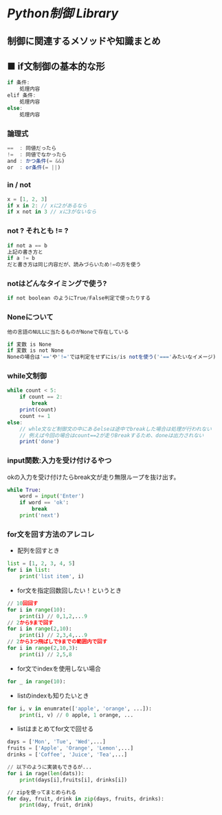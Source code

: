 # ***Python制御 Library***
## **制御に関連するメソッドや知識まとめ**

## **■ if文制御の基本的な形**
```typescript
if 条件:
    処理内容
elif 条件:
    処理内容
else:
    処理内容
```
### **論理式**
```typescript
==  : 同値だったら
!=  : 同値でなかったら
and : かつ条件(= &&)
or  : or条件(= ||)
```

### **in / not**
```typescript
x = [1, 2, 3]
if x in 2: // xに2があるなら
if x not in 3 // xに3がないなら
```

### **not ? それとも != ?**
```typescript
if not a == b
上記の書き方と
if a != b
だと書き方は同じ内容だが、読みづらいため!=の方を使う
```

### **notはどんなタイミングで使う?**
```typescript
if not boolean のようにTrue/False判定で使ったりする
```
### **Noneについて**
```typescript
他の言語のNULLに当たるものがNoneで存在している

if 変数 is None
if 変数 is not None
Noneの場合は'=='や'!='では判定をせずにis/is notを使う('==='みたいなイメージ)
```

### **while文制御**
```typescript
while count < 5:
    if count == 2:
        break
    print(count)
    count += 1
else:
    // whle文など制御文の中にあるelseは途中でbreakした場合は処理が行われない
    // 例えば今回の場合はcount==2が走りBreakするため、doneは出力されない
    print('done')
```

### **input関数:入力を受け付けるやつ**
okの入力を受け付けたらbreak文が走り無限ループを抜け出す。
```python
while True:
    word = input('Enter')
    if word == 'ok':
        break
    print('next')
```

### **for文を回す方法のアレコレ**
- 配列を回すとき
```python
list = [1, 2, 3, 4, 5]
for i in list:
    print('list item', i)
```
- for文を指定回数回したい！というとき
```python 
// 10回回す
for i in range(10):
    print(i) // 0,1,2,...9
// 2から9まで回す
for i in range(2,10):
    print(i) // 2,3,4,...9
// 2から3つ飛ばしで9までの範囲内で回す
for i in range(2,10,3):
    print(i) // 2,5,8
```

- for文でindexを使用しない場合
```python
for _ in range(10):
```

- listのindexも知りたいとき
```python
for i, v in enumrate(['apple', 'orange', ...]):
    print(i, v) // 0 apple, 1 orange, ...
```

- listはまとめてfor文で回せる
```python
days = ['Mon', 'Tue', 'Wed',...]
fruits = ['Apple', 'Orange', 'Lemon',...]
drinks = ['Coffee', 'Juice', 'Tea',...]

// 以下のように実装もできるが...
for i in rage(len(dats)):
    print(days[i],fruits[i], drinks[i])

// zipを使ってまとめられる
for day, fruit, drink in zip(days, fruits, drinks):
    print(day, fruit, drink)
```

